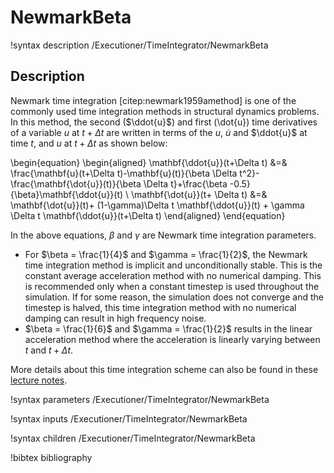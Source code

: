 # NewmarkBeta

!syntax description /Executioner/TimeIntegrator/NewmarkBeta

## Description

Newmark time integration [citep:newmark1959amethod] is one of the commonly used time integration methods in structural dynamics problems. In this method, the second ($\ddot{u}$) and first (\dot{u}) time derivatives of a variable $u$ at $t+\Delta t$ are written in terms of the $u$, $\dot{u}$ and $\ddot{u}$ at time $t$, and $u$ at $t+\Delta t$ as shown below:

\begin{equation}
\begin{aligned}
\mathbf{\ddot{u}}(t+\Delta t) &=& \frac{\mathbf{u}(t+\Delta t)-\mathbf{u}(t)}{\beta \Delta t^2}- \frac{\mathbf{\dot{u}}(t)}{\beta \Delta t}+\frac{\beta -0.5}{\beta}\mathbf{\ddot{u}}(t) \\
\mathbf{\dot{u}}(t+ \Delta t) &=& \mathbf{\dot{u}}(t)+ (1-\gamma)\Delta t \mathbf{\ddot{u}}(t) + \gamma \Delta t \mathbf{\ddot{u}}(t+\Delta t)
\end{aligned}
\end{equation}

In the above equations, $\beta$ and $\gamma$ are Newmark time integration parameters.

- For $\beta = \frac{1}{4}$ and $\gamma = \frac{1}{2}$, the Newmark time integration method is implicit and unconditionally stable. This is the constant average acceleration method with no numerical damping. This is recommended only when a constant timestep is used throughout the simulation. If for some reason, the simulation does not converge and the timestep is halved, this time integration method with no numerical damping can result in high frequency noise.
- $\beta = \frac{1}{6}$ and $\gamma = \frac{1}{2}$ results in the linear acceleration method where the acceleration is linearly varying between $t$ and $t+\Delta t$.

More details about this time integration scheme can also be found in these [lecture notes](http://people.duke.edu/~hpgavin/cee541/NumericalIntegration.pdf).

!syntax parameters /Executioner/TimeIntegrator/NewmarkBeta

!syntax inputs /Executioner/TimeIntegrator/NewmarkBeta

!syntax children /Executioner/TimeIntegrator/NewmarkBeta

!bibtex bibliography
